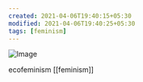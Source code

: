 ```yaml
---
created: 2021-04-06T19:40:15+05:30
modified: 2021-04-06T19:40:25+05:30
tags: [feminism]
---
```


![Image](image_picker925979582803439946.jpg)

ecofeminism
[[feminism]]
